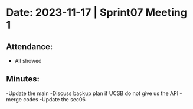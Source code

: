 # Date: 2023-11-17 | Sprint07 Meeting 1

## Attendance:

- All showed 

## Minutes:

-Update the main 
-Discuss backup plan if UCSB do not give us the API
-merge codes 
-Update the sec06